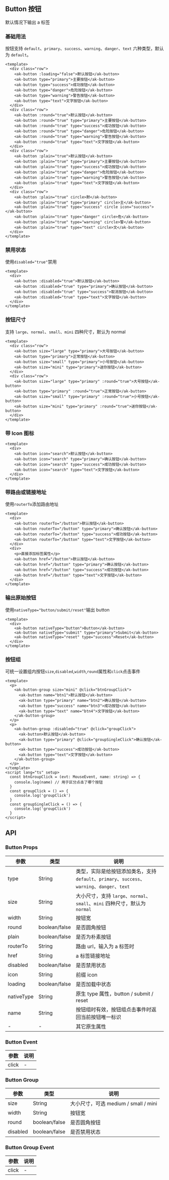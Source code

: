 ## Button 按钮

默认情况下输出 a 标签

### 基础用法

按钮支持 `default`、`primary`、`success`、`warning`、`danger`、`text` 六种类型，默认为 `default`。

```vue demo
<template>
  <div class="row">
    <ak-button :loading="false">默认按钮</ak-button>
    <ak-button type="primary">主要按钮</ak-button>
    <ak-button type="success">成功按钮</ak-button>
    <ak-button type="danger">危险按钮</ak-button>
    <ak-button type="warning">警告按钮</ak-button>
    <ak-button type="text">文字按钮</ak-button>
  </div>
  <div class="row">
    <ak-button :round="true">默认按钮</ak-button>
    <ak-button :round="true" type="primary">主要按钮</ak-button>
    <ak-button :round="true" type="success">成功按钮</ak-button>
    <ak-button :round="true" type="danger">危险按钮</ak-button>
    <ak-button :round="true" type="warning">警告按钮</ak-button>
    <ak-button :round="true" type="text">文字按钮</ak-button>
  </div>
  <div class="row">
    <ak-button :plain="true">默认按钮</ak-button>
    <ak-button :plain="true" type="primary">主要按钮</ak-button>
    <ak-button :plain="true" type="success">成功按钮</ak-button>
    <ak-button :plain="true" type="danger">危险按钮</ak-button>
    <ak-button :plain="true" type="warning">警告按钮</ak-button>
    <ak-button :plain="true" type="text">文字按钮</ak-button>
  </div>
  <div class="row">
    <ak-button :plain="true" circle>默</ak-button>
    <ak-button :plain="true" type="primary" circle>主</ak-button>
    <ak-button :plain="true" type="success" circle icon="success"></ak-button>
    <ak-button :plain="true" type="danger" circle>危</ak-button>
    <ak-button :plain="true" type="warning" circle>警</ak-button>
    <ak-button :plain="true" type="text" circle>文</ak-button>
  </div>
</template>
```

### 禁用状态

使用`disabled="true"`禁用

```vue demo
<template>
  <div>
    <ak-button :disabled="true">默认按钮</ak-button>
    <ak-button :disabled="true" type="primary">确认按钮</ak-button>
    <ak-button :disabled="true" type="success">取消按钮</ak-button>
    <ak-button :disabled="true" type="text">文字按钮</ak-button>
  </div>
</template>
```

### 按钮尺寸

支持 `large`、`normal`、`small`、`mini` 四种尺寸，默认为 normal

```vue demo
<template>
  <div class="row">
    <ak-button size="large" type="primary">大号按钮</ak-button>
    <ak-button type="primary">正常按钮</ak-button>
    <ak-button size="small" type="primary">小号按钮</ak-button>
    <ak-button size="mini" type="primary">迷你按钮</ak-button>
  </div>
  <div class="row">
    <ak-button size="large" type="primary" :round="true">大号按钮</ak-button>
    <ak-button type="primary" :round="true">正常按钮</ak-button>
    <ak-button size="small" type="primary" :round="true">小号按钮</ak-button>
    <ak-button size="mini" type="primary" :round="true">迷你按钮</ak-button>
  </div>
</template>
```

### 带 Icon 图标

```vue demo
<template>
  <div>
    <ak-button icon="search">默认按钮</ak-button>
    <ak-button icon="search" type="primary">确认按钮</ak-button>
    <ak-button icon="search" type="success">成功按钮</ak-button>
    <ak-button icon="search" type="text">文字按钮</ak-button>
  </div>
</template>
```

### 带路由或链接地址

使用`routerTo`添加路由地址

```vue demo
<template>
  <div>
    <ak-button routerTo="/button">默认按钮</ak-button>
    <ak-button routerTo="/button" type="primary">确认按钮</ak-button>
    <ak-button routerTo="/button" type="success">成功按钮</ak-button>
    <ak-button routerTo="/button" type="text">文字按钮</ak-button>
  </div>
  <div>
    <p>直接添加标签属性</p>
    <ak-button href="/button">默认按钮</ak-button>
    <ak-button href="/button" type="primary">确认按钮</ak-button>
    <ak-button href="/button" type="success">成功按钮</ak-button>
    <ak-button href="/button" type="text">文字按钮</ak-button>
  </div>
</template>
```

### 输出原始按钮

使用`nativeType="button/submit/reset"`输出 button

```vue demo
<template>
  <div>
    <ak-button nativeType="button">Button</ak-button>
    <ak-button nativeType="submit" type="primary">Submit</ak-button>
    <ak-button nativeType="reset" type="success">Reset</ak-button>
  </div>
</template>
```

### 按钮组

可统一设置组内按钮`size`,`disabled`,`width`,`round`属性和`click`点击事件

```vue demo
<template>
  <p>
    <ak-button-group size="mini" @click="btnGroupClick">
      <ak-button name="btn1">默认按钮</ak-button>
      <ak-button type="primary" name="btn2">确认按钮</ak-button>
      <ak-button type="success" name="btn3">成功按钮</ak-button>
      <ak-button type="text" name="btn4">文字按钮</ak-button>
    </ak-button-group>
  </p>
  <p>
    <ak-button-group :disabled="true" @click="groupClick">
      <ak-button>默认按钮</ak-button>
      <ak-button type="primary" @click="groupSingleClick">确认按钮</ak-button>
      <ak-button type="success">成功按钮</ak-button>
      <ak-button type="text">文字按钮</ak-button>
    </ak-button-group>
  </p>
</template>
<script lang="ts" setup>
  const btnGroupClick = (evt: MouseEvent, name: string) => {
    console.log(name) // 用于区分点击了哪个按钮
  }
  const groupClick = () => {
    console.log('groupClick')
  }
  const groupSingleClick = () => {
    console.log('groupClick')
  }
</script>

```

## API

### Button Props

| 参数       | 类型          | 说明         |
| ---------- | ------------- | ----------------------------------------------------------------- |
| type       | String        | 类型，实际是给按钮添加类名，支持`default`、`primary`、`success`、`warning`、`danger`、`text` |
| size       | String        | 大小尺寸，支持 `large`、`normal`、`small`、`mini` 四种尺寸，默认为 `normal`   |
| width      | String        | 按钮宽      |
| round      | boolean/false | 是否圆角按钮  |
| plain      | boolean/false | 是否为朴素按钮  |
| routerTo   | String        | 路由 url，输入为 a 标签时 |
| href       | String        | a 标签链接地址                                                    |
| disabled   | boolean/false | 是否禁用状态                                                      |
| icon       | String        | 前缀 icon                                                         |
| loading    | boolean/false | 是否加载中状态                                                     |
| nativeType | String        | 原生 type 属性，button / submit / reset                           |
| name       | String        | 按钮组时有效，按钮组点击事件时返回当前按钮唯一标识                                   |
| -          | -             | 其它原生属性                                                      |

### Button Event

| 参数  | 说明 |
| ----- | ---- |
| click | -    |

### Button Group

| 参数     | 类型          | 说明                                 |
| -------- | ------------- | ------------------------------------ |
| size     | String        | 大小尺寸，可选 medium / small / mini |
| width    | String        | 按钮宽                               |
| round    | boolean/false | 是否圆角按钮                         |
| disabled | boolean/false | 是否禁用状态                         |

### Button Group Event

| 参数  | 说明 |
| ----- | ---- |
| click | -    |
